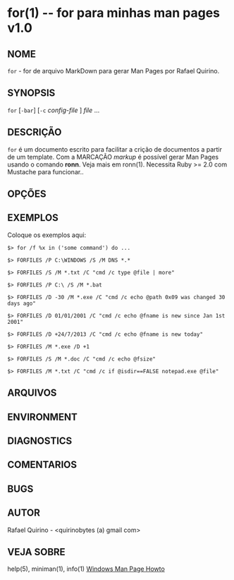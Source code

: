 for(1) -- for para minhas man pages v1.0
===============================================

NOME
----

`for` - for de arquivo MarkDown para gerar Man Pages por Rafael Quirino.

SYNOPSIS
--------

`for` [`-bar`] [`-c` *config-file* ] *file* ...

DESCRIÇÃO
---------

`for` é um documento escrito para facilitar a crição de documentos a partir de um template.
Com a MARCAÇÃO *markup* é possível gerar Man Pages usando o comando **ronn**. Veja mais em ronn(1).
Necessita Ruby >= 2.0 com Mustache para funcionar..

OPÇÕES
------


EXEMPLOS
--------

Coloque os exemplos aqui:

   `$> for /f %x in ('some command') do ... `


`$> FORFILES /P C:\WINDOWS /S /M DNS *.*`

`$> FORFILES /S /M *.txt /C "cmd /c type @file | more"`

`$> FORFILES /P C:\ /S /M *.bat`

`$> FORFILES /D -30 /M *.exe
        /C "cmd /c echo @path 0x09 was changed 30 days ago"`

`$> FORFILES /D 01/01/2001
             /C "cmd /c echo @fname is new since Jan 1st 2001"`

`$> FORFILES /D +24/7/2013 /C "cmd /c echo @fname is new today"`

`$> FORFILES /M *.exe /D +1`

`$> FORFILES /S /M *.doc /C "cmd /c echo @fsize"`

`$> FORFILES /M *.txt /C "cmd /c if @isdir==FALSE notepad.exe @file"`

ARQUIVOS
--------

ENVIRONMENT
-----------
DIAGNOSTICS
-----------
COMENTARIOS
-----------
BUGS
----
AUTOR
-----

Rafael Quirino - <quirinobytes (a) gmail com>

VEJA SOBRE
----------

help(5), miniman(1), info(1) [Windows Man Page Howto](
http://www.schweikhardt.net/man_page_howto.html)
